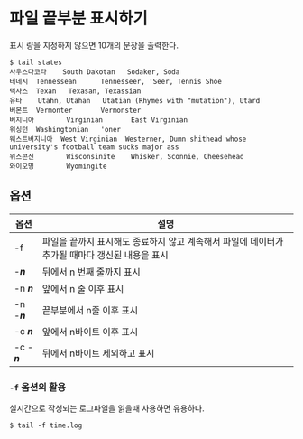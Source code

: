 # 파일 끝부분 표시하기

표시 량을 지정하지 않으면 10개의 문장을 출력한다.

```console
$ tail states
사우스다코타    South Dakotan   Sodaker, Soda
테네시  Tennessean      Tennesseer, 'Seer, Tennis Shoe
텍사스  Texan   Texasan, Texassian
유타    Utahn, Utahan   Utatian (Rhymes with "mutation"), Utard
버몬트  Vermonter       Vermonster
버지니아        Virginian       East Virginian
워싱턴  Washingtonian   'oner
웨스트버지니아  West Virginian  Westerner, Dumn shithead whose university's football team sucks major ass
위스콘신        Wisconsinite    Whisker, Sconnie, Cheesehead
와이오밍        Wyomingite
```

## 옵션

|옵션|설명|
|-|-|
|-f| 파일을 끝까지 표시해도 종료하지 않고 계속해서 파일에 데이터가 추가될 때마다 갱신된 내용을 표시|
|-_**n**_| 뒤에서 n 번째 줄까지 표시|
|-n _**n**_|앞에서 n 줄 이후 표시|
|-n -_**n**_|끝부분에서 n줄 이후 표시|
|-c _**n**_|앞에서 n바이트 이후 표시|
|-c -_**n**_|뒤에서 n바이트 제외하고 표시|


### `-f` 옵션의 활용

실시간으로 작성되는 로그파일을 읽을때 사용하면 유용하다.

```
$ tail -f time.log 
```

